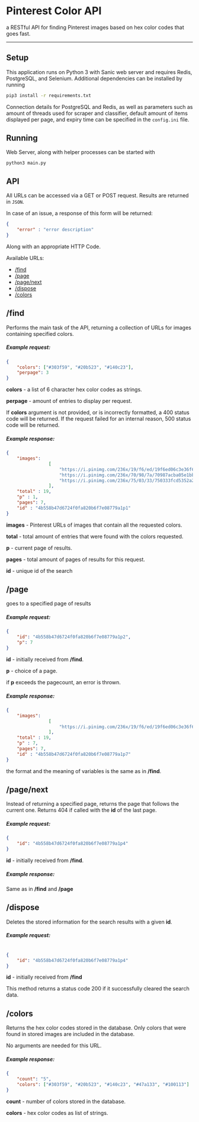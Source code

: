 # Pinterest Color API

a RESTful API for finding Pinterest images based on hex color codes that goes fast.

---



## Setup

This application runs on Python 3 with Sanic web server and requires Redis, PostgreSQL, and Selenium. Additional dependencies can be installed by running

```bash
pip3 install -r requirements.txt
```

Connection details for PostgreSQL and Redis, as well as parameters such as amount of threads used for scraper and classifier, default amount of items displayed per page, and expiry time can be specified in the `config.ini` file. 

## Running

Web Server, along with helper processes can be started with

`python3 main.py`

## API

All URLs can be accessed via a GET or POST request. Results are returned in `JSON`. 

In case of an issue, a response of this form will be returned:

```json
{
    "error" : "error description"
}
```

Along with an appropriate HTTP Code. 



Available URLs:

<!--ts-->

* [/find](#/find)
* [/page](#/page)
* [/page/next](#/page/next)
* [/dispose](#/dispose)
* [/colors](#/colors)

<!--te-->

## /find

Performs the main task of the API, returning a collection of URLs for images containing specified colors.

##### Example request:

```json
{	
    "colors": ["#303f59", "#20b523", "#140c23"],
    "perpage": 3
} 
```

**colors** - a list of 6 character hex color codes as strings. 

**perpage** - amount of entries to display per request. 

If **colors** argument is not provided, or is incorrectly formatted, a 400 status code will be returned. If the request failed for an internal reason, 500 status code will be returned.

##### Example response:

```json
{
    "images": 
                [
                    "https://i.pinimg.com/236x/19/f6/ed/19f6ed06c3e36f682ac74df84c806c91.jpg",
                    "https://i.pinimg.com/236x/70/98/7a/70987acba05e1bbd3877e4d2f05573fb.jpg",
                    "https://i.pinimg.com/236x/75/03/33/750333fcd5352a237fa7b6b77fb938ef.jpg"	   
                ],
    "total" : 19,
    "p" : 1,
    "pages": 7,
    "id" : "4b558b47d6724f0fa820b6f7e08779a1p1"
}
```

**images** - Pinterest URLs of images that contain all the requested colors.

**total** - total amount of entries that were found with the colors requested.

**p** - current page of results.

**pages** - total amount of pages of results for this request.

**id** - unique id of the search



## /page 

goes to a specified page of results 

##### Example request:

```json
{	
    "id": "4b558b47d6724f0fa820b6f7e08779a1p2",
    "p": 7
} 
```

**id** - initially received from **/find**. 

**p** - choice of a page. 

if **p** exceeds the pagecount, an error is thrown.

##### Example response:

```json
{
    "images": 
                [
                    "https://i.pinimg.com/236x/19/f6/ed/19f6ed06c3e36f682ac74df84c806c91.jpg"
                ],
    "total" : 19,
    "p" : 7,
    "pages": 7,
    "id" : "4b558b47d6724f0fa820b6f7e08779a1p7"
}

```

the format and the meaning of variables is the same as in **/find**.

## /page/next

Instead of returning a specified page, returns the page that follows the current one. Returns 404 if called with the **id** of the last page.

##### Example request:

```json
{
    "id": "4b558b47d6724f0fa820b6f7e08779a1p4"
}

```

**id** - initially received from **/find**.

##### Example response:

Same as in **/find** and **/page**

## /dispose

Deletes the stored information for the search results with a given  **id**.

##### Example request:

```json

{   
    "id": "4b558b47d6724f0fa820b6f7e08779a1p4"
}
```

**id** - initially received from **/find**

This method returns a status code 200 if it successfully cleared the search data. 

## /colors

Returns the hex color codes stored in the database. Only colors that were found in stored images are included in the database. 

No arguments are needed for this URL.

##### Example response:

```json
{   
    "count": "5",
    "colors": ["#303f59", "#20b523", "#140c23", "#47a133", "#100113"]
}
```

**count**  - number of colors stored in the database.

**colors** - hex color codes as list of strings. 
